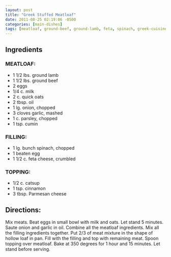 ```yaml
---
layout: post
title: "Greek Stuffed Meatloaf"
date: 2011-08-25 02:19:06 -0500
categories: [main-dishes]
tags: [meatloaf, ground-beef, ground-lamb, feta, spinach, greek-cuisine]
---
```


## Ingredients

### MEATLOAF:

* 1 1/2 lbs. ground lamb
* 1 1/2 lbs. ground beef
* 2 eggs
* 1/4 c. milk
* 2 c. quick oats
* 2 tbsp. oil
* 1 lg. onion, chopped
* 3 cloves garlic, mashed
* 1 c. parsley, chopped
* 1 tsp. cumin

### FILLING:

* 1 lg. bunch spinach, chopped
* 1 beaten egg
* 1 1/2 c. feta cheese, crumbled

### TOPPING:

* 1/2 c. catsup
* 1 tsp. cinnamon
* 3 tbsp. Parmesan cheese

## Directions:

Mix meats. Beat eggs in small bowl with milk and oats. Let stand 5
minutes. Saute onion and garlic in oil. Combine all the meatloaf
ingredients. Mix all the filling ingredients together. Put 2/3 of meat
mixture in the shape of hollow loaf in pan. Fill with the filling and
top with remaining meat. Spoon topping over meatloaf. Bake at 350
degrees for 1 hour and 15 minutes. Let stand before serving.
